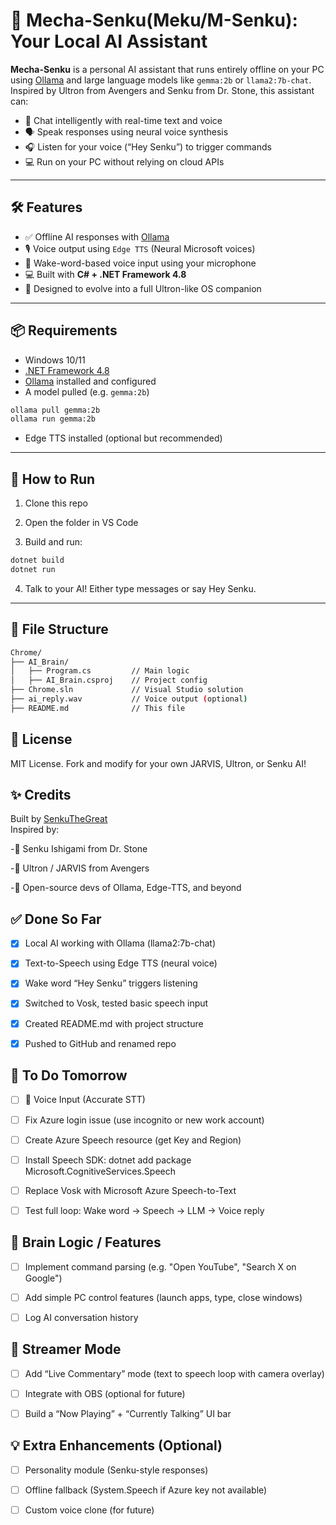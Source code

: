 # 🤖 Mecha-Senku(Meku/M-Senku): Your Local AI Assistant

**Mecha-Senku** is a personal AI assistant that runs entirely offline on your PC using [Ollama](https://ollama.com/) and large language models like `gemma:2b` or `llama2:7b-chat`. Inspired by Ultron from Avengers and Senku from Dr. Stone, this assistant can:

- 💬 Chat intelligently with real-time text and voice
- 🗣️ Speak responses using neural voice synthesis
- 🎧 Listen for your voice (“Hey Senku”) to trigger commands
- 💻 Run on your PC without relying on cloud APIs

---

## 🛠 Features

- ✅ Offline AI responses with [Ollama](https://ollama.com/)
- 🎙️ Voice output using `Edge TTS` (Neural Microsoft voices)
- 🎤 Wake-word-based voice input using your microphone
- 💻 Built with **C# + .NET Framework 4.8**
- 🚀 Designed to evolve into a full Ultron-like OS companion

---

## 📦 Requirements

- Windows 10/11
- [.NET Framework 4.8](https://dotnet.microsoft.com/en-us/download/dotnet-framework/net48)
- [Ollama](https://ollama.com/) installed and configured
- A model pulled (e.g. `gemma:2b`)

```bash
ollama pull gemma:2b
ollama run gemma:2b
```

- Edge TTS installed (optional but recommended)

---

## 🚀 How to Run

1. Clone this repo

2. Open the folder in VS Code

3. Build and run:
```bash
dotnet build
dotnet run
```
4. Talk to your AI! Either type messages or say Hey Senku.

---

## 📁 File Structure
```bash
Chrome/
├── AI_Brain/
│   ├── Program.cs         // Main logic
│   ├── AI_Brain.csproj    // Project config
├── Chrome.sln             // Visual Studio solution
├── ai_reply.wav           // Voice output (optional)
├── README.md              // This file
```

## 📜 License

MIT License. Fork and modify for your own JARVIS, Ultron, or Senku AI!

## ✨ Credits

Built by [SenkuTheGreat](https://github.com/senkuthegreat) <br>
Inspired by:

-🧪 Senku Ishigami from Dr. Stone

-🤖 Ultron / JARVIS from Avengers

-🧠 Open-source devs of Ollama, Edge-TTS, and beyond

## ✅ Done So Far

 - [x] Local AI working with Ollama (llama2:7b-chat)

 - [x] Text-to-Speech using Edge TTS (neural voice)

 - [x] Wake word “Hey Senku” triggers listening

 - [x] Switched to Vosk, tested basic speech input

 - [x]  Created README.md with project structure

 - [x] Pushed to GitHub and renamed repo

## 🔧 To Do Tomorrow

 - [ ] 🎤 Voice Input (Accurate STT)
  
 - [ ] Fix Azure login issue (use incognito or new work account)

 - [ ] Create Azure Speech resource (get Key and Region)

 - [ ] Install Speech SDK: dotnet add package Microsoft.CognitiveServices.Speech

 - [ ] Replace Vosk with Microsoft Azure Speech-to-Text

 - [ ] Test full loop: Wake word → Speech → LLM → Voice reply

## 🧠 Brain Logic / Features

 - [ ] Implement command parsing (e.g. "Open YouTube", "Search X on Google")

 - [ ] Add simple PC control features (launch apps, type, close windows)

 - [ ] Log AI conversation history

## 🎥 Streamer Mode
 - [ ] Add “Live Commentary” mode (text to speech loop with camera overlay)

 - [ ] Integrate with OBS (optional for future)

 - [ ] Build a “Now Playing” + “Currently Talking” UI bar

## 💡 Extra Enhancements (Optional)
 - [ ] Personality module (Senku-style responses)

 - [ ] Offline fallback (System.Speech if Azure key not available)

 - [ ] Custom voice clone (for future)

